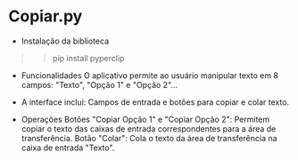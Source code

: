 # Copiar.py

- Instalação da biblioteca
>> pip install pyperclip

- Funcionalidades
O aplicativo permite ao usuário manipular texto em 8 campos: 
"Texto", "Opção 1" e "Opção 2"...

- A interface inclui:
Campos de entrada e botões para copiar e colar texto.

- Operações
Botões "Copiar Opção 1" e "Copiar Opção 2": Permitem copiar o texto das caixas de entrada correspondentes para a área de transferência.
Botão "Colar": Cola o texto da área de transferência na caixa de entrada "Texto".
